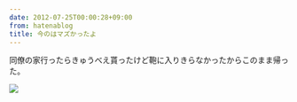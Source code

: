 ```yaml
---
date: 2012-07-25T00:00:28+09:00
from: hatenablog
title: 今のはマズかったよ
---
```


<p>同僚の家行ったらきゅうべえ貰ったけど鞄に入りきらなかったからこのまま帰った。</p><p><img src="http://dl.dropbox.com/u/5978869/image/20120725_000008.png" /></p>

